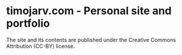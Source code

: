 # timojarv.com - Personal site and portfolio

The site and its contents are published under the Creative Commons Attribution (CC-BY) license.
